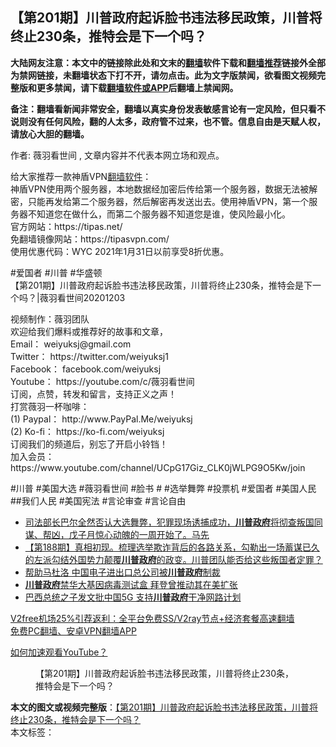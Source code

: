  <h2>【第201期】川普政府起诉脸书违法移民政策，川普将终止230条，推特会是下一个吗？</h2> <p class="notice"><b>大陆网友注意：本文中的链接除此处和文末的<a href="https://github.com/bannedbook/fanqiang" >翻墙</a>软件下载和<a href="https://github.com/killgcd/justmysocks/blob/master/README.md">翻墙推荐</a>链接外全部为禁网链接，未翻墙状态下打不开，请勿点击。此为文字版禁闻，欲看图文视频完整版和更多禁闻，请下载<a href="https://github.com/bannedbook/fanqiang">翻墙软件或APP</a>后翻墙上禁闻网。</p><p>备注：翻墙看新闻非常安全，翻墙以真实身份发表敏感言论有一定风险，但只看不说则没有任何风险，翻的人太多，政府管不过来，也不管。信息自由是天赋人权，请放心大胆的翻墙。</b></p>  <div class="entry"> <p>作者: 薇羽看世间 , 文章内容并不代表本网立场和观点。</p> <figure></figure> <p>给大家推荐一款神盾VPN<span class='wp_keywordlink'><a href="https://www.bannedbook.org/forum23/" title="翻墙软件下载 如何翻墙 翻墙网站" target="_blank">翻墙软件</a></span>：<br /> 神盾VPN使用两个服务器，本地数据经加密后传给第一个服务器，数据无法被解密，只能再发给第二个服务器，然后解密再发送出去。使用神盾VPN，第一个服务器不知道您在做什么，而第二个服务器不知道您是谁，使风险最小化。<br /> 官方网站：https://tipas.net/<br /> 免翻墙镜像网站：https://tipasvpn.com/<br /> 使用优惠代码：WYC   2021年1月31日以前享受8折优惠。</p>  <p>#爱国者 #川普 #华盛顿<br /> 【第201期】川普政府起诉脸书违法移民政策，川普将终止230条，推特会是下一个吗？|薇羽看世间20201203</p> <p>视频制作：薇羽团队<br /> 欢迎给我们爆料或推荐好的故事和文章，<br /> Email： weiyuksj@gmail.com<br /> Twitter： https://twitter.com/weiyuksj1<br /> Facebook： facebook.com/weiyuksj<br /> Youtube： https://youtube.com/c/薇羽看世间<br /> 订阅，点赞，转发和留言，支持正义之声！<br /> 打赏薇羽一杯咖啡：<br />    (1) Paypal： http://www.PayPal.Me/weiyuksj<br />    (2) Ko-fi： https://ko-fi.com/weiyuksj<br /> 订阅我们的频道后，别忘了开启小铃铛！<br /> 加入会员： https://www.youtube.com/channel/UCpG17Giz_CLK0jWLPG9O5Kw/join</p>  <p>#川普 #美国大选 #薇羽看世间 #脸书 # #选举舞弊 #投票机 #爱国者 #美国人民 ##我们人民 #美国宪法 #言论审查 #言论自由</p> <ul class='op-related-articles' title='相关阅读'> <li><a href='https://www.bannedbook.org/bnews/bannedvideo/20201203/1441181.html' target='_blank'>司法部长巴尔全然否认大选舞弊，犯罪现场诱捕成功，<b>川普政府</b>将彻查叛国同谋、帮凶，戊子月惊心动魄的一周开始了。马先</a></li> <li><a href='https://www.bannedbook.org/bnews/cbnews/20201118/1440863.html' target='_blank'>【第188期】真相初现。梳理选举欺诈背后的各路关系，勾勒出一场蓄谋已久的左派勾结外国势力颠覆<b>川普政府</b>的政变。川普团队能否给这些叛国者定罪？</a></li> <li><a href='https://www.bannedbook.org/bnews/taiwannews/20201202/1440798.html' target='_blank'>帮助马杜洛 中国电子进出口总公司被<b>川普政府</b>制裁</a></li> <li><a href='https://www.bannedbook.org/bnews/comments/20201129/1439024.html' target='_blank'><b>川普政府</b>禁华大基因病毒测试盒 拜登曾推动其在美扩张</a></li> <li><a href='https://www.bannedbook.org/bnews/cbnews/20201126/1437385.html' target='_blank'>巴西总统之子发文批中国5G 支持<b>川普政府</b>干净网路计划</a></li> </ul> <p class="texttj"> <a href="https://www.bannedbook.org/forum23/topic22702.html" target="_blank">V2free机场25%引荐返利：全平台免费SS/V2ray节点+经济套餐高速翻墙</a><br/> <a href="https://github.com/bannedbook/fanqiang/wiki/%E7%A6%81%E9%97%BB%E7%BD%91%E5%AE%89%E5%8D%93%E7%BF%BB%E5%A2%99%E6%96%B0%E9%97%BBAPP" target="_blank">免费PC翻墙、安卓VPN翻墙APP</a></p><p><a href='https://www.bannedbook.org/bnews/topimagenews/20180409/925596.html' target='_blank'>如何加速观看YouTube？ </a></p>  <figure class='op-interactive'><figcaption>【第201期】川普政府起诉脸书违法移民政策，川普将终止230条，推特会是下一个吗？</figcaption></figure> </p><a name='sharetosocial'></a>       <div><b>本文的图文或视频完整版</b>：<a href='https://www.bannedbook.org/bnews/cbnews/20201204/1441935.html'>【第201期】川普政府起诉脸书违法移民政策，川普将终止230条，推特会是下一个吗？</a></div>  </div><!--END ENTRY--> <div class="postfooter"> <div>本文标签：</div>  </div><!--END POSTFOOTER--> 
